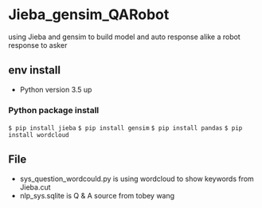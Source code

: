 # Jieba_gensim_QARobot
using Jieba and gensim to build model and auto response alike a robot response to asker
## env install
* Python version 3.5 up
### Python package install
`$ pip install jieba`
`$ pip install gensim`
`$ pip install pandas`
`$ pip install wordcloud`

## File
* sys_question_wordcould.py is using wordcloud to show keywords from Jieba.cut
* nlp_sys.sqlite is Q & A source from tobey wang 
